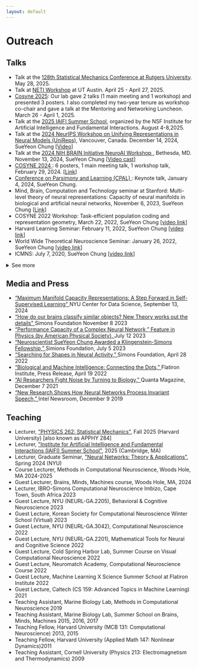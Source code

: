 ```yaml
---
layout: default
---
```


<div class="container">

<h1> Outreach </h1>

<h2> Talks </h2>
<ul>
<li>
Talk at the <a id='external-link' href="https://math.rutgers.edu/news-events/list-all-events/icalrepeat.detail/2025/05/18/22745/-/128th-statistical-mechanics-conference-may-18-20-2025">128th Statistical Mechanics Conference at Rutgers University</a>. May 28, 2025.
</li>
<li>
Talk at <a id='external-link' href="https://liberalarts.utexas.edu/cps/neti-workshop/">NETI Workshop</a> at UT Austin. April 25 - April 27, 2025.
</li>
<li>
<a id='external-link' href="https://www.cosyne.org/">Cosyne 2025</a>: Our lab gave 2 talks (1 main meeting and 1 workshop) and presented 3 posters. I also completed my two-year tenure as workshop co-chair and gave a talk at the Mentoring and Networking Luncheon. March 26 - April 1, 2025.
</li>
<li>
Talk at the <a id='external-link' href="https://iaifi.org/phd-summer-school">2025 IAIFI Summer School</a>, organized by the NSF Institute for Artificial Intelligence and Fundamental Interactions. August 4-8,2025.
</li>
<li>	
Talk at the <a id='external-link' href="https://unireps.org/2024/"> 2024 NeurIPS Workshop on Unifying Representations in Neural Models (UniReps)</a>, Vancouver, Canada. December 14, 2024, SueYeon Chung [<a id='external-link' href="https://neurips.cc/virtual/2024/108378">Video</a>]
</li>
<li>
Talk at the <a id='external-link' href="https://n4solutionsllc.com/brainneuroai/"> 2024 NIH BRAIN Initiative NeuroAI Workshop </a>, Bethesda, MD. November 13, 2024, SueYeon Chung [<a id='external-link' href="https://videocast.nih.gov/watch=55262">Video cast</a>]
</li>
<li>
<a id='external-link' href="https://www.cosyne.org/"> COSYNE 2024 </a>: 6 posters, 1 main meeting talk, 1 workshop talk, February 29, 2024. [<a id='external-link' href="https://x.com/s_y_chung/status/1763185502306349532?s=20">Link</a>]
</li>
<li>
<a id='external-link' href="https://cpal.cc/"> Conference on Parsimony and Learning (CPAL) </a> : Keynote talk, January 4, 2024, SueYeon Chung.
</li>
<li>
Mind, Brain, Computation and Technology seminar at Stanford: Multi-level theory of neural representations: Capacity of neural manifolds in biological and artificial neural networks, November 6, 2023, SueYeon Chung [<a id='external-link' href="https://events.stanford.edu/event/sueyeon_chung_-_understanding_visual_attention_with_artificial_neural_networks">Link</a>]
</li>
<li> COSYNE 2022 Workshop: Task-efficient population coding and representation geometry, March 22, 2022, SueYeon Chung [<a id="external-link" href="https://www.dropbox.com/s/7q7lsrkabpibr0r/recorded_talk_cosyne2022_sueyeon_chung.mp4?dl=0">video link</a>]
</li>
<li> Harvard Learning Seminar: February 11, 2022, SueYeon Chung [<a id="external-link" href="https://harvard.zoom.us/rec/play/Zd3EsLuxiYQ28kTWPngePVG2ihCC5xj7A0buxEMLd4pqIQrwtQhj933IdQ6VDXJiBs2orTMfCe30JIgF.FY69j5sjqiES2hLP?startTime=1644609760000">video link</a>]
</li>
<li> World Wide Theoretical Neuroscience Seminar: January 26, 2022, SueYeon Chung [<a id="external-link" href="https://www.youtube.com/embed/bgNOTlbgZd4?start=30">video link</a>]
</li>
<li> ICMNS: July 7, 2020, SueYeon Chung [<a id="external-link" href="https://www.youtube.com/embed/Svf0QOQ0Cpw">video link</a>]
</li>
</ul>

<details>
<summary>See more</summary>
    <ul> 
    <li> Computational Neuroscience Seminar, UPenn, Mar 2024 </li>
    <li> Conference on Parsimony and Learning (CPAL), Hong Kong, Jan 2024  </li>
    <li> Lake Conferences: Neural Coding and Dynamics, Seattle, WA, Sep 2023 </li>
    <li> Neuroscience Seminar Series, University of Washington, Fall 2023  </li>
    <li> ICML Workshop on High-dimensional Learning Dynamics, Honolulu, HI, Jul 2023 </li>
    <li> Neuroscience Seminar, University of Chicago, Apr 2023 </li> 
    <li> "Brainy Days in Jerusalem: The Future of Neuroscience" symposium, Jerusalem, Israel, Dec 2022 </li>  
    <li> Optica (OSA) Fall Vision Meeting, Rochester, New York, Oct 2022 </li>
    <li> Kavli Salon: Network Science Meets Neuroscience, Oct 2022 </li>
    <li> Nature conference on AI, neuroscience and hardware, Bonn, Germany, Sep 2022 </li>
    <li> Swartz Seminar, NYU Center for Neural Science, Sep 2022 </li> 
    <li> Keynote Talk, KDD Conference, AdvML'22 Workshop, Aug 2022 </li>
    <li> Guest Lecture, Cold Spring Harbor Laboratories Summer Course on Visual Computational Neuroscience, July 2022 </li>
    <li> SISSA "Neuroscience and statistical physics" symposium, Trieste, Italy, June 2022  </li>
    <li> Duke Neurobiology Computational & Theoretical Neuroscience Meetings, May 2022 </li>
    <li> McGill Seminar Series in Quantitative Life Sciences and Medicine, Apr 2022  </li>
    <li> Stanford Friday Seminar Series on Cognitive Science & Neuroscience, Apr 2022 </li>
    <li> COSYNE 2022 Workshop on Representation Geometry, Mar 2022 </li> 
    <li> Harvard Machine Learning Theory Seminar, Feb 2022 </li>
    <li> WWTNS (World Wide Theoretical Neuroscience Seminar Series), Jan 2022 </li> 
    <li> BIRS Workshop, Dynamical principles of biological and artificial neural networks, Jan 2022 </li>
    <li> (Virtual) Neuro-AI Seminar, Facebook AI Research, Oct 2021 </li> 
    <li> (Virtual) Bernstein Conference, Workshop: "Neural geometry: low-dimensional manifolds and high-dimensional representations", Sep 2021 </li> 
    <li> (Virtual) Youth in High Dimensions, International Center for Theoretical Physics (ICTP Trieste) Meeting, June 2021 </li> 
    <li> (Virtual) Institute of Neuroscience seminar series, University of Oregon, June 2021 </li>
    <li> (Virtual) Guest lecture, Advanced Topics in Machine Learning, Caltech, June 2021 </li>
    <li> (Virtual) Innovators in Neuroscience: from Molecules to Mind, May 2021  </li>
    <li> (Virtual) Computational Neuroscience Initiative Basel (CNIB) Lecture Series, Jan 2021 </li>
    <li> (Virtual) MINDS & CIS Seminar Series, Center for Imaging Science, Johns Hopkins University, Nov 2020 </li>
    <li> (Virtual) 2020 International Conference on Mathematical Neuroscience, Session: Mathematical Theory of Deep Learning, July 2020 </li>  
    <li> Workshop “Plasticity and Learning”, European Institute for Theoretical Neuroscience in Paris, France, Jan 2020 </li>
    <li> The 3rd Montreal Artificial Intelligence & Neuroscience (MAIN 2019) conference, Montreal, Quebec, Canada, Nov 2019 </li> 
    <li> Grossman Center Workshop on Quantifying Structure in Large Neural Datasets, Aspen, CO, Sep 2019 </li>
    <li> Bernstein Conference, Satellite Workshops (2 talks), Berlin, Germany, Sep 2019 </li>
    <li> "Neural computation through recurrent dynamics: from theory to experiment and back" </li>
    <li> "Brain against the machine (and now you do what they told ya!)" </li>
    <li> CNS 2019 Workshop: "Functional Network Dynamics: Recent Mathematical Perspectives", Barcelona, Spain, July 2019 </li>
    <li> EPFL Neuro Symposium: "Neuroscience Meets Deep Learning", Brain Mind Institute, Lausanne, Switzerland, July 2019 </li>
    <li> C&T (Computation & Theory) Seminar Series, Janelia Research Campus, Ashburn, VA, June 2019  </li>
    <li> NIMH/NIH Symposium: "From Neural Activity to Behavior: Computational Modeling of the Nervous System", Bethesda, MD, April 2019 </li>
    <li> CNS 2018 Workshop: "How does learning reshape dimensionality of collective network activity?", Seattle, WA, July 2018 </li>
    <li> COSYNE 2018 Workshop: "Manifold-splaining: what the theorist said to the experimentalist", Breckenridge, CO, Mar 2018 </li>
    <li> External Seminar, Gatsby Computational Neuroscience Unit at UCL, London, UK, Oct 2017    </li>
    <li> COSYNE 2017 Workshop: "Deep Learning" and the brain: understanding neural representations with deep networks, Snowbird, UT, Feb 2017 </li>
</ul>
</details>

<h2> Media and Press </h2>
<ul>
<li> <a href="https://nyudatascience.medium.com/maximum-manifold-capacity-representations-a-step-forward-in-self-supervised-learning-9619b2532b58"> “Maximum Manifold Capacity Representations: A Step Forward in Self-Supervised Learning" </a> NYU Center for Data Science, September 13, 2024
</li>
<li> <a href="https://www.simonsfoundation.org/2023/10/26/how-do-our-brains-classify-similar-objects-new-theory-works-out-the-details/"> “How do our brains classify similar objects? New Theory works out the details" </a> Simons Foundation November 8 2023
</li>
<li> <a href="https://physics.aps.org/articles/v16/108"> “Performance Capacity of a Complex Neural Network,” Feature in Physics (by American Physical Society), </a> July 12 2023
</li>
<li> <a href="https://www.simonsfoundation.org/2023/07/05/neuroscientist-sueyeon-chung-awarded-a-klingenstein-simons-fellowship/"> “Neuroscientist SueYeon Chung Awarded a Klingenstein-Simons Fellowship,” </a> Simions Foundation, July 5 2023 
</li>
<li> <a href="https://www.simonsfoundation.org/2022/04/28/searching-for-shapes-in-neural-activity/"> “Searching for Shapes in Neural Activity,” </a> Simons Foundation, April 28 2022
</li>
<li> <a href="https://www.simonsfoundation.org/2022/04/19/biological-and-machine-intelligence-connecting-the-dots/">
“Biological and Machine Intelligence: Connecting the Dots,” </a> Flatiron Institute, Press Release, April 19 2022
</li>
<li> <a href="https://www.quantamagazine.org/ai-researchers-fight-noise-by-turning-to-biology-20211207/">
“AI Researchers Fight Noise by Turning to Biology,” </a> Quanta Magazine, December 7 2021 
</li>
<li> <a href="https://community.intel.com/t5/Blogs/Tech-Innovation/Artificial-Intelligence-AI/New-Research-Shows-How-Neural-Networks-Process-Invariant-Speech/post/1335680#gs.w4h96a"> “New Research Shows How Neural Networks Process Invariant Speech,” </a> Intel Newsroom, December 9 2019
</li>
</ul>

<h2> Teaching </h2>
<ul>
<li> Lecturer, <a href="https://canvas.harvard.edu/courses/154485">"PHYSICS 262: Statistical Mechanics"</a>, Fall 2025 (Harvard University) [also known as APPHY 284] </li>
<li> Lecturer, <a href="https://iaifi.org/phd-summer-school">"Institute for Artificial Intelligence and Fundamental Interactions (IAIFI) Summer School"</a>, 2025 (Cambridge, MA) </li>
<li> Lecturer, Graduate Seminar, <a href="https://docs.google.com/document/d/1Lv7mp8Uz_womFEpJe21OjS40eo6xOKmzzVviGG1yQ1k/edit?usp=sharing">"Neural Networks: Theory & Applications"</a>, Spring 2024 (NYU) </li>
<li> Course Lecturer, Methods in Computational Neuroscience, Woods Hole, MA 2024-2025 </li>
<li> Guest Lecturer, Brains, Minds, Machines course, Woods Hole, MA, 2024 </li>
<li> Lecturer, IBRO-Simons Computational Neuroscience Imbizo, Cape Town, South Africa 2023 </li>
<li> Guest Lecture, NYU (NEURL-GA.2205), Behavioral & Cognitive Neuroscience 	2023 </li>
<li> Guest Lecture, Korean Society for Computational Neuroscience Winter School (Virtual) 2023 </li>
<li> Guest Lecture, NYU (NEURL-GA.3042), Computational Neuroscience 2022 </li> 
<li> Guest Lecture, NYU (NEURL-GA.2201), Mathematical Tools for Neural and Cognitive Science 2022 </li>
<li> Guest Lecture, Cold Spring Harbor Lab, Summer Course on Visual Computational Neuroscience 2022 </li>
<li> Guest Lecture, Neuromatch Academy, Computational Neuroscience Course 	2022 </li>
<li> Guest Lecture, Machine Learning X Science Summer School at Flatiron Institute 	2022 </li>
<li> Guest Lecture, Caltech (CS 159: Advanced Topics in Machine Learning)	2021 </li>
<li> Teaching Assistant, Marine Biology Lab, Methods in Computational Neuroscience  	2019 </li>
<li> Teaching Assistant, Marine Biology Lab, Summer School on Brains, Minds, Machines 2015, 2016, 2017 </li> 
<li> Teaching Fellow, Harvard University (MCB 131: Computational Neuroscience)	2013, 2015 </li>
<li> Teaching Fellow, Harvard University (Applied Math 147: Nonlinear Dynamics)2011 </li>
<li> Teaching Assistant, Cornell University (Physics 213: Electromagnetism and Thermodynamics)	 2009 </li>
</ul>

</div>